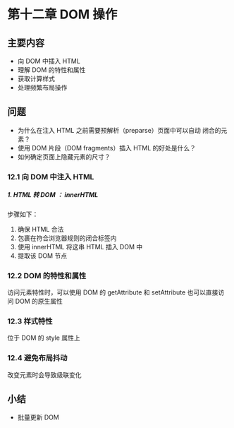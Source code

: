 # 第十二章 DOM 操作

## 主要内容

- 向 DOM 中插入 HTML
- 理解 DOM 的特性和属性
- 获取计算样式
- 处理频繁布局操作

## 问题

- 为什么在注入 HTML 之前需要预解析（preparse）页面中可以自动
  闭合的元素？
- 使用 DOM 片段（DOM fragments）插入 HTML 的好处是什么？
- 如何确定页面上隐藏元素的尺寸？

### 12.1 向 DOM 中注入 HTML

##### 1. HTML 转 DOM ： innerHTML

步骤如下：

1. 确保 HTML 合法
2. 包裹在符合浏览器规则的闭合标签内
3. 使用 innerHTML 将这串 HTML 插入 DOM 中
4. 提取该 DOM 节点

### 12.2 DOM 的特性和属性

访问元素特性时，可以使用 DOM 的 getAttribute 和 setAttribute
也可以直接访问 DOM 的原生属性

### 12.3 样式特性

位于 DOM 的 style 属性上

### 12.4 避免布局抖动

改变元素时会导致级联变化

## 小结

- 批量更新 DOM
